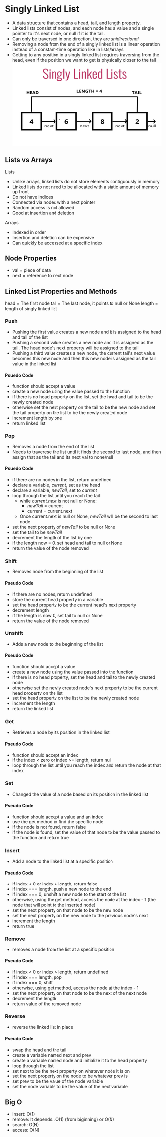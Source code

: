 # Singly Linked List

-   A data structure that contains a head, tail, and length property.
-   Linked lists consist of nodes, and each node has a value and a single pointer to it's next node, or null if it is the tail.
-   Can only be traversed in one direction, they are _unidirectional_
-   Removing a node from the end of a singly linked list is a linear operation instead of a constant-time operation like in lists/arrays
-   Getting to any position in a singly linked list requires traversing from the head, even if the position we want to get is physically closer to the tail
    ![singly linked list](./images/sll.png)

## Lists vs Arrays

Lists

-   Unlike arrays, linked lists do not store elements contiguously in memory
-   Linked lists do not need to be allocated with a static amount of memory up front
-   Do not have indices
-   Connected via nodes with a next pointer
-   Random access is not allowed
-   Good at insertion and deletion

Arrays

-   Indexed in order
-   Insertion and deletion can be expensive
-   Can quickly be accessed at a specific index

## Node Properties

-   val = piece of data
-   next = reference to next node

## Linked List Properties and Methods

head = The first node
tail = The last node, it points to null or None
length = length of singly linked list

### Push

-   Pushing the first value creates a new node and it is assigned to the head and tail of the list
-   Pushing a second value creates a new node and it is assigned as the tail. The head node's next property will be assigned to the tail
-   Pushing a third value creates a new node, the current tail's next value becomes this new node and then this new node is assigned as the tail value in the linked list

#### Psuedo Code

-   function should accept a value
-   create a new node using the value passed to the function
-   if there is no head property on the list, set the head and tail to be the newly created node
-   otherwise set the next property on the tail to be the new node and set the tail property on the list to be the newly created node
-   increment length by one
-   return linked list

### Pop

-   Removes a node from the end of the list
-   Needs to traverese the list until it finds the second to last node, and then assign that as the tail and its next val to none/null

#### Psuedo Code

-   if there are no nodes in the list, return undefined
-   declare a variable, _current_, set as the head
-   declare a variable, _newTail_, set to _current_
-   loop through the list until you reach the tail
    -   while _current.next_ is not null or None:
        -   _newTail_ = current
        -   current = current.next
    -   Once current.next is null or None, _newTail_ will be the second to last node
-   set the next property of _newTail_ to be null or None
-   set the tail to be _newTail_
-   decrement the length of the list by one
-   if the length now = 0, set head and tail to null or None
-   return the value of the node removed

### Shift

-   Removes node from the beginning of the list

#### Pseudo Code

-   if there are no nodes, return undefined
-   store the current head property in a variable
-   set the head property to be the current head's next property
-   decrement length
-   if the length is now 0, set tail to null or None
-   return the value of the node removed

### Unshift

-   Adds a new node to the beginning of the list

#### Pseudo Code

-   function should accept a value
-   create a new node using the value passed into the function
-   if there is no head property, set the head and tail to the newly created node
-   otherwise set the newly created node's next property to be the current head property on the list
-   set the head property on the list to be the newly created node
-   increment the length
-   return the linked list

### Get

-   Retrieves a node by its position in the linked list

#### Pseudo Code

-   function should accept an index
-   if the index < zero or index >= length, return null
-   loop through the list until you reach the index and return the node at that index

### Set

-   Changed the value of a node based on its position in the linked list

#### Pseudo Code

-   function should accept a value and an index
-   use the get method to find the specific node
-   if the node is not found, return false
-   if the node is found, set the value of that node to be the value passed to the function and return true

### Insert

-   Add a node to the linked list at a specific position

#### Pseudo Code

-   if index < 0 or index > length, return false
-   if index === length, push a new node to the end
-   if index === 0, unshift a new node to the start of the list
-   otherwise, using the get method, access the node at the index - 1 (the node that will point to the inserted node)
-   set the next property on that node to be the new node
-   set the next property on the new node to the previous node's next
-   increment the length
-   return true

### Remove

-   removes a node from the list at a specific position

#### Pseudo Code

-   if index < 0 or index > length, return undefined
-   if index === length, pop
-   if index === 0, shift
-   otherwise, using get method, access the node at the index - 1
-   set the next property on that node to be the next of the next node
-   decrement the length
-   return value of the removed node

### Reverse

-   reverse the linked list in place

#### Pseudo Code

-   swap the head and the tail
-   create a variable named next and prev
-   create a variable named node and initialize it to the head property
-   loop through the list
-   set next to be the next property on whatever node it is on
-   set the next property on the node to be whatever prev is
-   set prev to be the value of the node variable
-   set the node variable to be the value of the next variable

## Big O

-   insert: O(1)
-   remove: It depends...O(1) (from biginning) or O(N)
-   search: O(N)
-   access: O(N)
